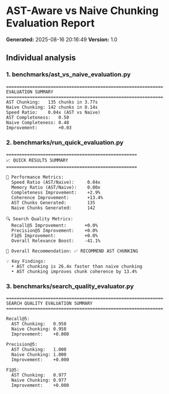 # AST-Aware vs Naive Chunking Evaluation Report

**Generated:** 2025-08-16 20:16:49
**Version:** 1.0

## Individual analysis

### 1. benchmarks/ast_vs_naive_evaluation.py

```
============================================================
EVALUATION SUMMARY
============================================================
AST Chunking:   135 chunks in 3.77s
Naive Chunking: 142 chunks in 0.14s
Speed Ratio:    0.04x (AST vs Naive)
AST Completeness:   0.50
Naive Completeness: 0.48
Improvement:        +0.03
```

### 2. benchmarks/run_quick_evaluation.py

```
==================================================
📈 QUICK RESULTS SUMMARY
==================================================

🚀 Performance Metrics:
  Speed Ratio (AST/Naive):     0.04x
  Memory Ratio (AST/Naive):    0.00x
  Completeness Improvement:    +2.9%
  Coherence Improvement:       +13.4%
  AST Chunks Generated:        135
  Naive Chunks Generated:      142

🔍 Search Quality Metrics:
  Recall@5 Improvement:       +0.0%
  Precision@5 Improvement:    +0.0%
  F1@5 Improvement:           +0.0%
  Overall Relevance Boost:    -41.1%

🎯 Overall Recommendation: ✅ RECOMMEND AST CHUNKING

💡 Key Findings:
  • AST chunking is 26.4x faster than naive chunking
  • AST chunking improves chunk coherence by 13.4%
```

### 3. benchmarks/search_quality_evaluator.py

```
============================================================
SEARCH QUALITY EVALUATION SUMMARY
============================================================

Recall@5:
  AST Chunking:   0.958
  Naive Chunking: 0.958
  Improvement:    +0.000

Precision@5:
  AST Chunking:   1.000
  Naive Chunking: 1.000
  Improvement:    +0.000

F1@5:
  AST Chunking:   0.977
  Naive Chunking: 0.977
  Improvement:    +0.000
```
